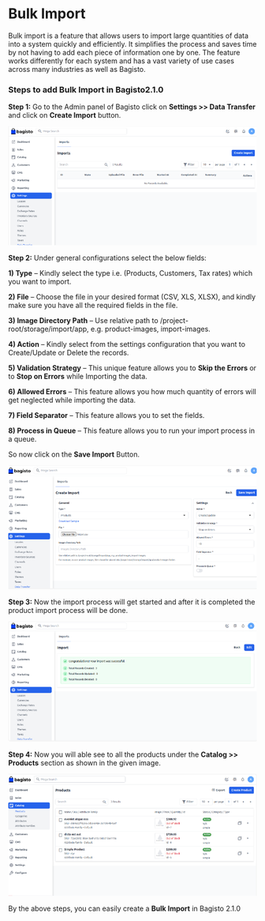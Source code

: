# Bulk Import

Bulk import is a feature that allows users to import large quantities of data into a system quickly and efficiently. It simplifies the process and saves time by not having to add each piece of information one by one. The feature works differently for each system and has a vast variety of use cases across many industries as well as Bagisto.

### Steps to add Bulk Import in Bagisto2.1.0

**Step 1:** Go to the Admin panel of Bagisto click on **Settings >> Data Transfer** and click on **Create Import** button.

![Import](../../assets/2.1.0/images/settings/import.png)

**Step 2:** Under general configurations select the below fields:

**1) Type** – Kindly select the type i.e. (Products, Customers, Tax rates) which you want to import.

**2) File** – Choose the file in your desired format (CSV, XLS, XLSX), and kindly make sure you have all the required fields in the file.

**3) Image Directory Path** – Use relative path to /project-root/storage/import/app, e.g. product-images, import-images.

**4) Action** – Kindly select from the settings configuration that you want to Create/Update or Delete the records.

**5) Validation Strategy** – This unique feature allows you to **Skip the Errors** or to **Stop on Errors** while Importing the data.

**6) Allowed Errors** – This feature allows you how much quantity of errors will get neglected while importing the data.

**7) Field Separator** – This feature allows you to set the fields.

**8) Process in Queue** – This feature allows you to run your import process in a queue.

So now click on the **Save Import** Button.

![Create Import](../../assets/2.1.0/images/settings/createImport.png)

**Step 3:** Now the import process will get started and after it is completed the product import process will be done.

![Import Done](../../assets/2.1.0/images/settings/importDone.png)

**Step 4:** Now you will able see to all the products under the **Catalog >> Products** section as shown in the given image.

![Import Done](../../assets/2.1.0/images/settings/importOutput.png)

By the above steps, you can easily create a **Bulk Import** in Bagisto 2.1.0